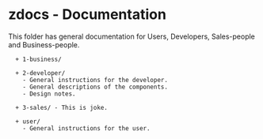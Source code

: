 # zdocs - Documentation

  This folder has general documentation for Users, Developers,
Sales-people and Business-people.


```
  + 1-business/
```

```
  + 2-developer/ 
    - General instructions for the developer.
    - General descriptions of the components.
    - Design notes.
```

```
  + 3-sales/ - This is joke.
```

```
  + user/ 
    - General instructions for the user.
```

